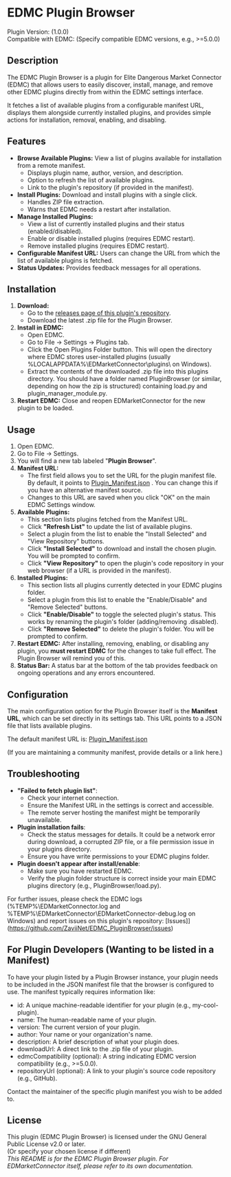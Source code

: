 # **EDMC Plugin Browser**

Plugin Version: (1.0.0)  
Compatible with EDMC: (Specify compatible EDMC versions, e.g., \>=5.0.0)

## **Description**

The EDMC Plugin Browser is a plugin for Elite Dangerous Market Connector (EDMC) that allows users to easily discover, install, manage, and remove other EDMC plugins directly from within the EDMC settings interface.

It fetches a list of available plugins from a configurable manifest URL, displays them alongside currently installed plugins, and provides simple actions for installation, removal, enabling, and disabling.

## **Features**

* **Browse Available Plugins:** View a list of plugins available for installation from a remote manifest.  
  * Displays plugin name, author, version, and description.  
  * Option to refresh the list of available plugins.  
  * Link to the plugin's repository (if provided in the manifest).  
* **Install Plugins:** Download and install plugins with a single click.  
  * Handles ZIP file extraction.  
  * Warns that EDMC needs a restart after installation.  
* **Manage Installed Plugins:**  
  * View a list of currently installed plugins and their status (enabled/disabled).  
  * Enable or disable installed plugins (requires EDMC restart).  
  * Remove installed plugins (requires EDMC restart).  
* **Configurable Manifest URL:** Users can change the URL from which the list of available plugins is fetched.  
* **Status Updates:** Provides feedback messages for all operations.

## **Installation**

1. **Download:**  
   * Go to the [releases page of this plugin's repository](https://github.com/ZaviiNet/EDMC_PluginBrowser/releases).  
   * Download the latest .zip file for the Plugin Browser.  
2. **Install in EDMC:**  
   * Open EDMC.  
   * Go to File \-\> Settings \-\> Plugins tab.  
   * Click the Open Plugins Folder button. This will open the directory where EDMC stores user-installed plugins (usually %LOCALAPPDATA%\\EDMarketConnector\\plugins\\ on Windows).  
   * Extract the contents of the downloaded .zip file into this plugins directory. You should have a folder named PluginBrowser (or similar, depending on how the zip is structured) containing load.py and plugin\_manager\_module.py.  
3. **Restart EDMC:** Close and reopen EDMarketConnector for the new plugin to be loaded.

## **Usage**

1. Open EDMC.  
2. Go to File \-\> Settings.  
3. You will find a new tab labeled "**Plugin Browser**".  
4. **Manifest URL:**  
   * The first field allows you to set the URL for the plugin manifest file. By default, it points to [Plugin_Manifest.json](https://raw.githubusercontent.com/ZaviiNet/edmc_plugins/main/plugin_manifest.json) . You can change this if you have an alternative manifest source.  
   * Changes to this URL are saved when you click "OK" on the main EDMC Settings window.  
5. **Available Plugins:**  
   * This section lists plugins fetched from the Manifest URL.  
   * Click **"Refresh List"** to update the list of available plugins.  
   * Select a plugin from the list to enable the "Install Selected" and "View Repository" buttons.  
   * Click **"Install Selected"** to download and install the chosen plugin. You will be prompted to confirm.  
   * Click **"View Repository"** to open the plugin's code repository in your web browser (if a URL is provided in the manifest).  
6. **Installed Plugins:**  
   * This section lists all plugins currently detected in your EDMC plugins folder.  
   * Select a plugin from this list to enable the "Enable/Disable" and "Remove Selected" buttons.  
   * Click **"Enable/Disable"** to toggle the selected plugin's status. This works by renaming the plugin's folder (adding/removing .disabled).  
   * Click **"Remove Selected"** to delete the plugin's folder. You will be prompted to confirm.  
7. **Restart EDMC:** After installing, removing, enabling, or disabling any plugin, you **must restart EDMC** for the changes to take full effect. The Plugin Browser will remind you of this.  
8. **Status Bar:** A status bar at the bottom of the tab provides feedback on ongoing operations and any errors encountered.

## **Configuration**

The main configuration option for the Plugin Browser itself is the **Manifest URL**, which can be set directly in its settings tab. This URL points to a JSON file that lists available plugins.

The default manifest URL is: [Plugin_Manifest.json](https://raw.githubusercontent.com/ZaviiNet/edmc_plugins/main/plugin_manifest.json)

(If you are maintaining a community manifest, provide details or a link here.)

## **Troubleshooting**

* **"Failed to fetch plugin list"**:  
  * Check your internet connection.  
  * Ensure the Manifest URL in the settings is correct and accessible.  
  * The remote server hosting the manifest might be temporarily unavailable.  
* **Plugin installation fails**:  
  * Check the status messages for details. It could be a network error during download, a corrupted ZIP file, or a file permission issue in your plugins directory.  
  * Ensure you have write permissions to your EDMC plugins folder.  
* **Plugin doesn't appear after install/enable**:  
  * Make sure you have restarted EDMC.  
  * Verify the plugin folder structure is correct inside your main EDMC plugins directory (e.g., PluginBrowser/load.py).

For further issues, please check the EDMC logs (%TEMP%\\EDMarketConnector.log and %TEMP%\\EDMarketConnector\\EDMarketConnector-debug.log on Windows) and report issues on this plugin's repository: [Issues]](https://github.com/ZaviiNet/EDMC_PluginBrowser/issues)

## **For Plugin Developers (Wanting to be listed in a Manifest)**

To have your plugin listed by a Plugin Browser instance, your plugin needs to be included in the JSON manifest file that the browser is configured to use. The manifest typically requires information like:

* id: A unique machine-readable identifier for your plugin (e.g., my-cool-plugin).  
* name: The human-readable name of your plugin.  
* version: The current version of your plugin.  
* author: Your name or your organization's name.  
* description: A brief description of what your plugin does.  
* downloadUrl: A direct link to the .zip file of your plugin.  
* edmcCompatibility (optional): A string indicating EDMC version compatibility (e.g., \>=5.0.0).  
* repositoryUrl (optional): A link to your plugin's source code repository (e.g., GitHub).

Contact the maintainer of the specific plugin manifest you wish to be added to.

## **License**

This plugin (EDMC Plugin Browser) is licensed under the GNU General Public License v2.0 or later.  
(Or specify your chosen license if different)  
*This README is for the EDMC Plugin Browser plugin. For EDMarketConnector itself, please refer to its own documentation.*
